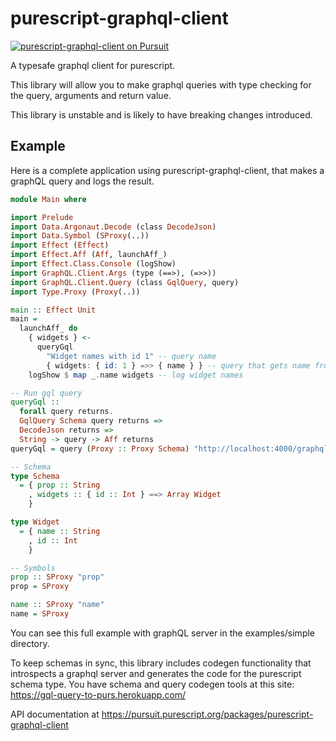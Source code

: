 # purescript-graphql-client

<a href="https://pursuit.purescript.org/packages/purescript-graphql-client">
  <img src="https://pursuit.purescript.org/packages/purescript-graphql-client/badge"
       alt="purescript-graphql-client on Pursuit">
  </img>
</a>

A typesafe graphql client for purescript. 

This library will allow you to make graphql queries with type checking for the query, arguments and return value. 

This library is unstable and is likely to have breaking changes introduced.

## Example

Here is a complete application using purescript-graphql-client, that makes a graphQL query and logs the result.

```purescript
module Main where

import Prelude
import Data.Argonaut.Decode (class DecodeJson)
import Data.Symbol (SProxy(..))
import Effect (Effect)
import Effect.Aff (Aff, launchAff_)
import Effect.Class.Console (logShow)
import GraphQL.Client.Args (type (==>), (=>>))
import GraphQL.Client.Query (class GqlQuery, query)
import Type.Proxy (Proxy(..))

main :: Effect Unit
main =
  launchAff_ do
    { widgets } <-
      queryGql 
        "Widget names with id 1" -- query name
        { widgets: { id: 1 } =>> { name } } -- query that gets name from widgets with Id 1
    logShow $ map _.name widgets -- log widget names

-- Run gql query
queryGql ::
  forall query returns.
  GqlQuery Schema query returns =>
  DecodeJson returns =>
  String -> query -> Aff returns
queryGql = query (Proxy :: Proxy Schema) "http://localhost:4000/graphql" []

-- Schema
type Schema
  = { prop :: String
    , widgets :: { id :: Int } ==> Array Widget
    }

type Widget
  = { name :: String
    , id :: Int
    }

-- Symbols 
prop :: SProxy "prop"
prop = SProxy

name :: SProxy "name"
name = SProxy
```

You can see this full example with graphQL server in the examples/simple directory.

To keep schemas in sync, this library includes codegen functionality that introspects a graphql server and generates the code for the purescript schema type. You have schema and query codegen tools at this site: https://gql-query-to-purs.herokuapp.com/

API documentation at https://pursuit.purescript.org/packages/purescript-graphql-client
